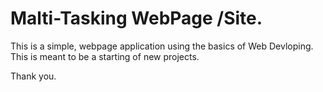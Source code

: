 # Malti-Tasking WebPage /Site.

This is a simple, webpage application using the basics of Web Devloping. This is meant to be a starting of new projects.

Thank you.

